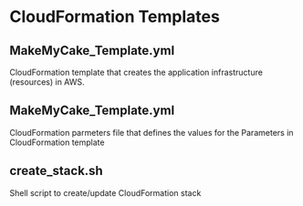 # CloudFormation Templates

## MakeMyCake_Template.yml

CloudFormation template that creates the application infrastructure (resources) in AWS.

## MakeMyCake_Template.yml

CloudFormation parmeters file that defines the values for the Parameters in CloudFormation template

## create_stack.sh

Shell script to create/update CloudFormation stack